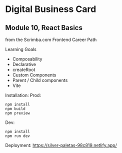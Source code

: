 # Digital Business Card
## Module 10, React Basics
from the Scrimba.com Frontend Career Path

Learning Goals
* Composability
* Declarative
* createRoot
* Custom Components
* Parent / Child components
* Vite

Installation: Prod:
```
npm install
npm build
npm preview
```
Dev:
```
npm install
npm run dev
```
Deployment: https://silver-paletas-98c819.netlify.app/
